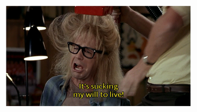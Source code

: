 <img src="https://raw.githubusercontent.com/pfarrell/suck/master/img/garthalgar.png" alt="It's sucking my will to live!">


